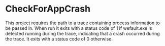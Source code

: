 ﻿# CheckForAppCrash

This project requires the path to a trace containing process information to be passed in.
When run it exits with a status code of 1 if wefault.exe is detected running during the trace, indicating that a crash
occurred during the trace.
It exits with a status code of 0 otherwise.